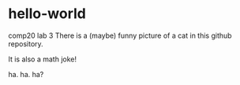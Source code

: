 # hello-world
comp20 lab 3
There is a (maybe) funny picture of a cat in this github repository.



It is also a math joke!


ha. ha. ha?
